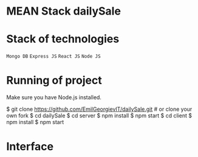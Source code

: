 # MEAN Stack dailySale 


# Stack of technologies


`Mongo DB`
`Express JS`
`React JS`
`Node JS`

# Running of project

Make sure you have Node.js installed.

$ git clone https://github.com/EmilGeorgievIT/dailySale.git # or clone your own fork
$ cd dailySale
$ cd server
$ npm install
$ npm start
$ cd client
$ npm install
$ npm start

# Interface

